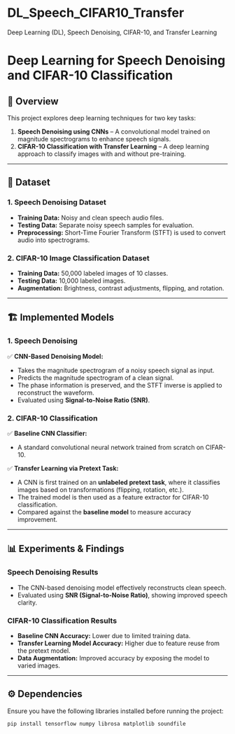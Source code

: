 # DL_Speech_CIFAR10_Transfer
Deep Learning (DL), Speech Denoising, CIFAR-10, and Transfer Learning
# Deep Learning for Speech Denoising and CIFAR-10 Classification

## 🚀 Overview
This project explores deep learning techniques for two key tasks:
1. **Speech Denoising using CNNs** – A convolutional model trained on magnitude spectrograms to enhance speech signals.
2. **CIFAR-10 Classification with Transfer Learning** – A deep learning approach to classify images with and without pre-training.

---

## 📂 Dataset
### **1. Speech Denoising Dataset**
- **Training Data:** Noisy and clean speech audio files.
- **Testing Data:** Separate noisy speech samples for evaluation.
- **Preprocessing:** Short-Time Fourier Transform (STFT) is used to convert audio into spectrograms.

### **2. CIFAR-10 Image Classification Dataset**
- **Training Data:** 50,000 labeled images of 10 classes.
- **Testing Data:** 10,000 labeled images.
- **Augmentation:** Brightness, contrast adjustments, flipping, and rotation.

---

## 🏗️ Implemented Models

### **1. Speech Denoising**
✅ **CNN-Based Denoising Model:**  
- Takes the magnitude spectrogram of a noisy speech signal as input.
- Predicts the magnitude spectrogram of a clean signal.
- The phase information is preserved, and the STFT inverse is applied to reconstruct the waveform.
- Evaluated using **Signal-to-Noise Ratio (SNR)**.

### **2. CIFAR-10 Classification**
✅ **Baseline CNN Classifier:**  
- A standard convolutional neural network trained from scratch on CIFAR-10.

✅ **Transfer Learning via Pretext Task:**  
- A CNN is first trained on an **unlabeled pretext task**, where it classifies images based on transformations (flipping, rotation, etc.).
- The trained model is then used as a feature extractor for CIFAR-10 classification.
- Compared against the **baseline model** to measure accuracy improvement.

---

## 📊 Experiments & Findings

### **Speech Denoising Results**
- The CNN-based denoising model effectively reconstructs clean speech.
- Evaluated using **SNR (Signal-to-Noise Ratio)**, showing improved speech clarity.

### **CIFAR-10 Classification Results**
- **Baseline CNN Accuracy:** Lower due to limited training data.
- **Transfer Learning Model Accuracy:** Higher due to feature reuse from the pretext model.
- **Data Augmentation:** Improved accuracy by exposing the model to varied images.

---

## ⚙️ Dependencies
Ensure you have the following libraries installed before running the project:

```bash
pip install tensorflow numpy librosa matplotlib soundfile
